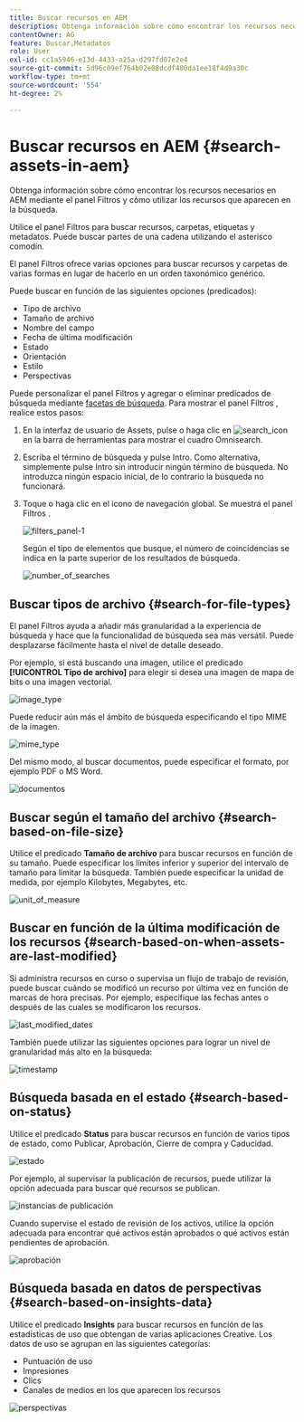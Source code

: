 ```yaml
---
title: Buscar recursos en AEM
description: Obtenga información sobre cómo encontrar los recursos necesarios en AEM mediante el panel Filtros y cómo utilizar los recursos que aparecen en la búsqueda.
contentOwner: AG
feature: Buscar,Metadatos
role: User
exl-id: cc1a5946-e13d-4433-a25a-d297fd07e2e4
source-git-commit: 5d96c09ef764b02e08dcdf480da1ee18f4d9a30c
workflow-type: tm+mt
source-wordcount: '554'
ht-degree: 2%

---
```


# Buscar recursos en AEM {#search-assets-in-aem}

Obtenga información sobre cómo encontrar los recursos necesarios en AEM mediante el panel Filtros y cómo utilizar los recursos que aparecen en la búsqueda.

Utilice el panel Filtros para buscar recursos, carpetas, etiquetas y metadatos. Puede buscar partes de una cadena utilizando el asterisco comodín.

El panel Filtros ofrece varias opciones para buscar recursos y carpetas de varias formas en lugar de hacerlo en un orden taxonómico genérico.

Puede buscar en función de las siguientes opciones (predicados):

* Tipo de archivo
* Tamaño de archivo
* Nombre del campo
* Fecha de última modificación
* Estado
* Orientación
* Estilo
* Perspectivas

<!-- TBD keystroke 65 article and port applicable changes here. This content goes. -->

Puede personalizar el panel Filtros y agregar o eliminar predicados de búsqueda mediante [facetas de búsqueda](search-facets.md). Para mostrar el panel Filtros , realice estos pasos:

1. En la interfaz de usuario de Assets, pulse o haga clic en ![search_icon](assets/search_icon.png) en la barra de herramientas para mostrar el cuadro Omnisearch.
1. Escriba el término de búsqueda y pulse Intro. Como alternativa, simplemente pulse Intro sin introducir ningún término de búsqueda. No introduzca ningún espacio inicial, de lo contrario la búsqueda no funcionará.

1. Toque o haga clic en el icono de navegación global. Se muestra el panel Filtros .

   ![filters_panel-1](assets/filters_panel-1.png)

   Según el tipo de elementos que busque, el número de coincidencias se indica en la parte superior de los resultados de búsqueda.

   ![number_of_searches](assets/number_of_searches.png)

## Buscar tipos de archivo {#search-for-file-types}

El panel Filtros ayuda a añadir más granularidad a la experiencia de búsqueda y hace que la funcionalidad de búsqueda sea más versátil. Puede desplazarse fácilmente hasta el nivel de detalle deseado.

Por ejemplo, si está buscando una imagen, utilice el predicado **[!UICONTROL Tipo de archivo]** para elegir si desea una imagen de mapa de bits o una imagen vectorial.

![image_type](assets/image_type.png)

Puede reducir aún más el ámbito de búsqueda especificando el tipo MIME de la imagen.

![mime_type](assets/mime_type.png)

Del mismo modo, al buscar documentos, puede especificar el formato, por ejemplo PDF o MS Word.

![documentos](assets/documents.png)

## Buscar según el tamaño del archivo {#search-based-on-file-size}

Utilice el predicado **Tamaño de archivo** para buscar recursos en función de su tamaño. Puede especificar los límites inferior y superior del intervalo de tamaño para limitar la búsqueda. También puede especificar la unidad de medida, por ejemplo Kilobytes, Megabytes, etc.

![unit_of_measure](assets/unit_of_measure.png)

## Buscar en función de la última modificación de los recursos {#search-based-on-when-assets-are-last-modified}

Si administra recursos en curso o supervisa un flujo de trabajo de revisión, puede buscar cuándo se modificó un recurso por última vez en función de marcas de hora precisas. Por ejemplo, especifique las fechas antes o después de las cuales se modificaron los recursos.

![last_modified_dates](assets/last_modified_dates.png)

También puede utilizar las siguientes opciones para lograr un nivel de granularidad más alto en la búsqueda:

![timestamp](assets/timestamp.png)

## Búsqueda basada en el estado {#search-based-on-status}

Utilice el predicado **Status** para buscar recursos en función de varios tipos de estado, como Publicar, Aprobación, Cierre de compra y Caducidad.

![estado](assets/status.png)

Por ejemplo, al supervisar la publicación de recursos, puede utilizar la opción adecuada para buscar qué recursos se publican.

![instancias de publicación](assets/publish.png)

Cuando supervise el estado de revisión de los activos, utilice la opción adecuada para encontrar qué activos están aprobados o qué activos están pendientes de aprobación.

![aprobación](assets/approval.png)

## Búsqueda basada en datos de perspectivas {#search-based-on-insights-data}

Utilice el predicado **Insights** para buscar recursos en función de las estadísticas de uso que obtengan de varias aplicaciones Creative. Los datos de uso se agrupan en las siguientes categorías:

* Puntuación de uso
* Impresiones
* Clics
* Canales de medios en los que aparecen los recursos

![perspectivas](assets/insights.png)
